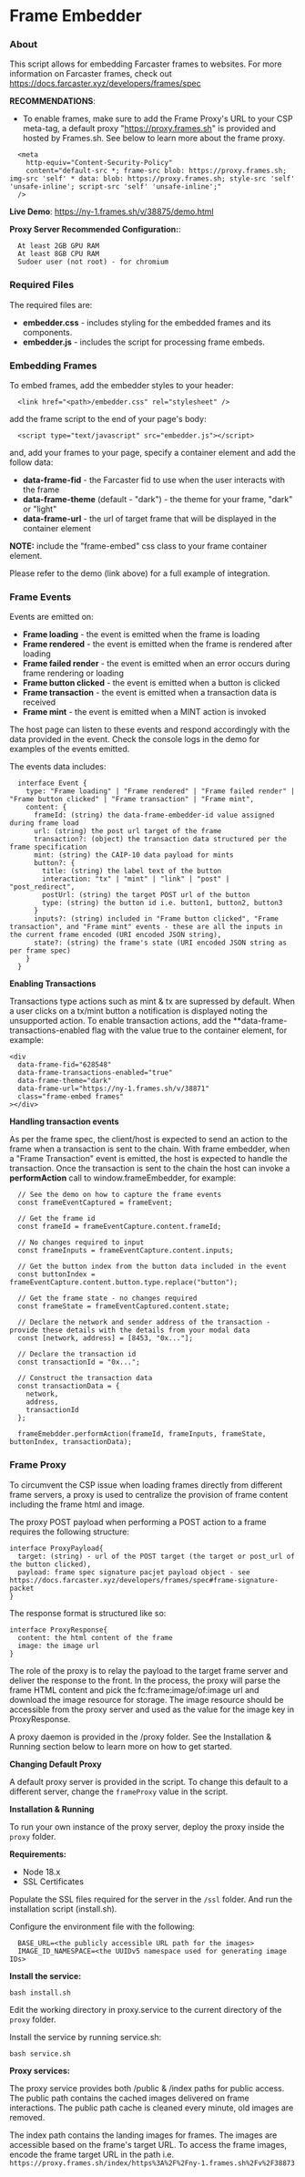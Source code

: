 # Frame Embedder

### About

This script allows for embedding Farcaster frames to websites. For more information on Farcaster frames, check out https://docs.farcaster.xyz/developers/frames/spec

**RECOMMENDATIONS**:

- To enable frames, make sure to add the Frame Proxy's URL to your CSP meta-tag, a default proxy "https://proxy.frames.sh" is provided and hosted by Frames.sh. See below to learn more about the frame proxy.

```
  <meta
    http-equiv="Content-Security-Policy"
    content="default-src *; frame-src blob: https://proxy.frames.sh; img-src 'self' * data: blob: https://proxy.frames.sh; style-src 'self' 'unsafe-inline'; script-src 'self' 'unsafe-inline';"
  />
```

**Live Demo**: https://ny-1.frames.sh/v/38875/demo.html

**Proxy Server Recommended Configuration:**:

```
  At least 2GB GPU RAM
  At least 8GB CPU RAM
  Sudoer user (not root) - for chromium
```

### Required Files

The required files are:

- **embedder.css** - includes styling for the embedded frames and its components.
- **embedder.js** - includes the script for processing frame embeds.

### Embedding Frames

To embed frames, add the embedder styles to your header:

```
  <link href="<path>/embedder.css" rel="stylesheet" />
```

add the frame script to the end of your page's body:

```
  <script type="text/javascript" src="embedder.js"></script>
```

and, add your frames to your page, specify a container element and add the follow data:

- **data-frame-fid** - the Farcaster fid to use when the user interacts with the frame
- **data-frame-theme** (default - "dark") - the theme for your frame, "dark" or "light"
- **data-frame-url** - the url of target frame that will be displayed in the container element

**NOTE:** include the "frame-embed" css class to your frame container element.

Please refer to the demo (link above) for a full example of integration.

### Frame Events

Events are emitted on:

- **Frame loading** - the event is emitted when the frame is loading
- **Frame rendered** - the event is emitted when the frame is rendered after loading
- **Frame failed render** - the event is emitted when an error occurs during frame rendering or loading
- **Frame button clicked** - the event is emitted when a button is clicked
- **Frame transaction** - the event is emitted when a transaction data is received
- **Frame mint** - the event is emitted when a MINT action is invoked

The host page can listen to these events and respond accordingly with the data provided in the event. Check the console logs in the demo for examples of the events emitted.

The events data includes:

```
  interface Event {
    type: "Frame loading" | "Frame rendered" | "Frame failed render" | "Frame button clicked" | "Frame transaction" | "Frame mint",
    content: {
      frameId: (string) the data-frame-embedder-id value assigned during frame load
      url: (string) the post url target of the frame
      transaction?: (object) the transaction data structured per the frame specification
      mint: (string) the CAIP-10 data payload for mints
      button?: {
        title: (string) the label text of the button
        interaction: "tx" | "mint" | "link" | "post" | "post_redirect",
        postUrl: (string) the target POST url of the button
        type: (string) the button id i.e. button1, button2, button3
      }
      inputs?: (string) included in "Frame button clicked", "Frame transaction", and "Frame mint" events - these are all the inputs in the current frame encoded (URI encoded JSON string),
      state?: (string) the frame's state (URI encoded JSON string as per frame spec)
    }
  }
```

**Enabling Transactions**

Transactions type actions such as mint & tx are supressed by default. When a user clicks on a tx/mint button a notification is displayed noting the unsupported action. To enable transaction actions, add the \*\*data-frame-transactions-enabled flag with the value true to the container element, for example:

```
<div
  data-frame-fid="628548"
  data-frame-transactions-enabled="true"
  data-frame-theme="dark"
  data-frame-url="https://ny-1.frames.sh/v/38871"
  class="frame-embed frames"
></div>
```

**Handling transaction events**

As per the frame spec, the client/host is expected to send an action to the frame when a transaction is sent to the chain. With frame embedder, when a "Frame Transaction" event is emitted, the host is expected to handle the transaction. Once the transaction is sent to the chain the host can invoke a **performAction** call to window.frameEmbedder, for example:

```
  // See the demo on how to capture the frame events
  const frameEventCaptured = frameEvent;

  // Get the frame id
  const frameId = frameEventCapture.content.frameId;

  // No changes required to input
  const frameInputs = frameEventCapture.content.inputs;

  // Get the button index from the button data included in the event
  const buttonIndex = frameEventCapture.content.button.type.replace("button");

  // Get the frame state - no changes required
  const frameState = frameEventCaptured.content.state;

  // Declare the network and sender address of the transaction - provide these details with the details from your modal data
  const [network, address] = [8453, "0x..."];

  // Declare the transaction id
  const transactionId = "0x...";

  // Construct the transaction data
  const transactionData = {
    network,
    address,
    transactionId
  };

  frameEmebdder.performAction(frameId, frameInputs, frameState, buttonIndex, transactionData);
```

### Frame Proxy

To circumvent the CSP issue when loading frames directly from different frame servers, a proxy is used to centralize the provision of frame content including the frame html and image.

The proxy POST payload when performing a POST action to a frame requires the following structure:

```
interface ProxyPayload{
  target: (string) - url of the POST target (the target or post_url of the button clicked),
  payload: frame spec signature pacjet payload object - see https://docs.farcaster.xyz/developers/frames/spec#frame-signature-packet
}
```

The response format is structured like so:

```
interface ProxyResponse{
  content: the html content of the frame
  image: the image url
}
```

The role of the proxy is to relay the payload to the target frame server and deliver the response to the front. In the process, the proxy will parse the frame HTML content and pick the fc:frame:image/of:image url and download the image resource for storage. The image resource should be accessible from the proxy server and used as the value for the image key in ProxyResponse.

A proxy daemon is provided in the /proxy folder. See the Installation & Running section below to learn more on how to get started.

**Changing Default Proxy**

A default proxy server is provided in the script. To change this default to a different server, change the `frameProxy` value in the script.

**Installation & Running**

To run your own instance of the proxy server, deploy the proxy inside the `proxy` folder.

**Requirements:**

- Node 18.x
- SSL Certificates

Populate the SSL files required for the server in the `/ssl` folder. And run the installation script (install.sh).

Configure the environment file with the following:

```
  BASE_URL=<the publicly accessible URL path for the images>
  IMAGE_ID_NAMESPACE=<the UUIDv5 namespace used for generating image IDs>
```

**Install the service:**

```
bash install.sh
```

Edit the working directory in proxy.service to the current directory of the `proxy` folder.

Install the service by running service.sh:

```
bash service.sh
```

**Proxy services:**

The proxy service provides both /public & /index paths for public access. The public path contains the cached images delivered on frame interactions. The public path cache is cleaned every minute, old images are removed.

The index path contains the landing images for frames. The images are accessible based on the frame's target URL. To access the frame images, encode the frame target URL in the path i.e. `https://proxy.frames.sh/index/https%3A%2F%2Fny-1.frames.sh%2Fv%2F38873`

